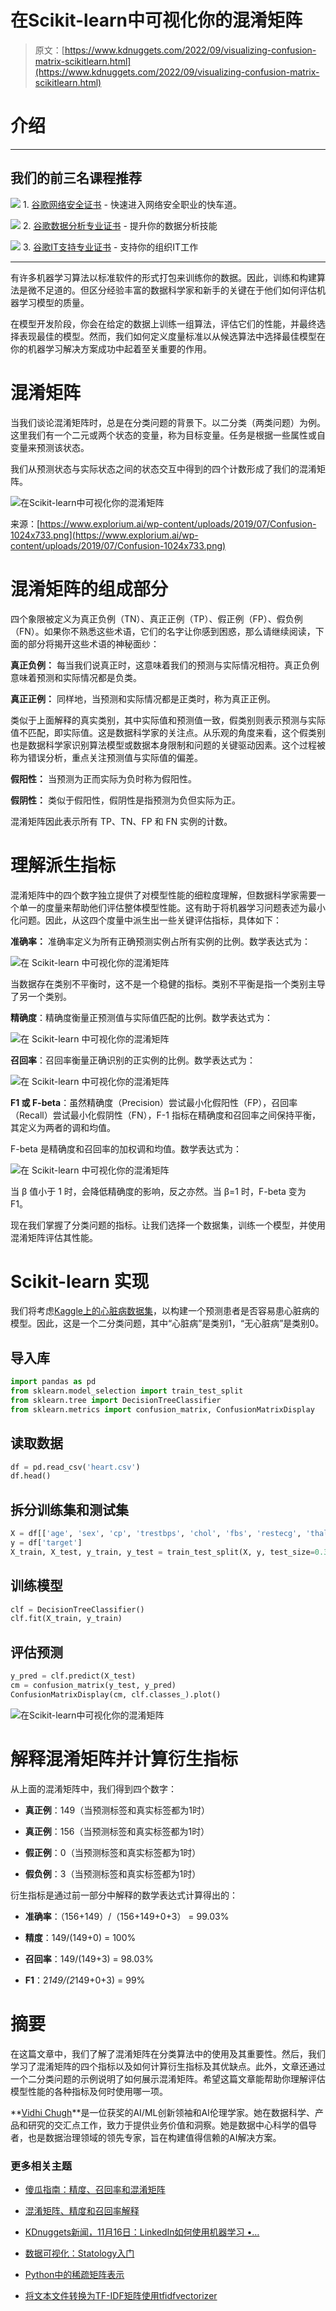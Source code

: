 # 在Scikit-learn中可视化你的混淆矩阵

> 原文：[https://www.kdnuggets.com/2022/09/visualizing-confusion-matrix-scikitlearn.html](https://www.kdnuggets.com/2022/09/visualizing-confusion-matrix-scikitlearn.html)

# 介绍

* * *

## 我们的前三名课程推荐

![](../Images/0244c01ba9267c002ef39d4907e0b8fb.png) 1\. [谷歌网络安全证书](https://www.kdnuggets.com/google-cybersecurity) - 快速进入网络安全职业的快车道。

![](../Images/e225c49c3c91745821c8c0368bf04711.png) 2\. [谷歌数据分析专业证书](https://www.kdnuggets.com/google-data-analytics) - 提升你的数据分析技能

![](../Images/0244c01ba9267c002ef39d4907e0b8fb.png) 3\. [谷歌IT支持专业证书](https://www.kdnuggets.com/google-itsupport) - 支持你的组织IT工作

* * *

有许多机器学习算法以标准软件的形式打包来训练你的数据。因此，训练和构建算法是微不足道的。但区分经验丰富的数据科学家和新手的关键在于他们如何评估机器学习模型的质量。

在模型开发阶段，你会在给定的数据上训练一组算法，评估它们的性能，并最终选择表现最佳的模型。然而，我们如何定义度量标准以从候选算法中选择最佳模型在你的机器学习解决方案成功中起着至关重要的作用。

# 混淆矩阵

当我们谈论混淆矩阵时，总是在分类问题的背景下。以二分类（两类问题）为例。这里我们有一个二元或两个状态的变量，称为目标变量。任务是根据一些属性或自变量来预测该状态。

我们从预测状态与实际状态之间的状态交互中得到的四个计数形成了我们的混淆矩阵。

![在Scikit-learn中可视化你的混淆矩阵](../Images/80496a6d5fd6005d32caf8dfcfb4c429.png)

来源：[https://www.explorium.ai/wp-content/uploads/2019/07/Confusion-1024x733.png](https://www.explorium.ai/wp-content/uploads/2019/07/Confusion-1024x733.png)

# 混淆矩阵的组成部分

四个象限被定义为真正负例（TN）、真正正例（TP）、假正例（FP）、假负例（FN）。如果你不熟悉这些术语，它们的名字让你感到困惑，那么请继续阅读，下面的部分将揭开这些术语的神秘面纱：

**真正负例：** 每当我们说真正时，这意味着我们的预测与实际情况相符。真正负例意味着预测和实际情况都是负类。

**真正正例：** 同样地，当预测和实际情况都是正类时，称为真正正例。

类似于上面解释的真实类别，其中实际值和预测值一致，假类别则表示预测与实际值不匹配，即实际值。这是数据科学家的关注点。从乐观的角度来看，这个假类别也是数据科学家识别算法模型或数据本身限制和问题的关键驱动因素。这个过程被称为错误分析，重点关注预测值与实际值的偏差。

**假阳性：** 当预测为正而实际为负时称为假阳性。

**假阴性：** 类似于假阳性，假阴性是指预测为负但实际为正。

混淆矩阵因此表示所有 TP、TN、FP 和 FN 实例的计数。

# 理解派生指标

混淆矩阵中的四个数字独立提供了对模型性能的细粒度理解，但数据科学家需要一个单一的度量来帮助他们评估整体模型性能。这有助于将机器学习问题表述为最小化问题。因此，从这四个度量中派生出一些关键评估指标，具体如下：

**准确率：** 准确率定义为所有正确预测实例占所有实例的比例。数学表达式为：

![在 Scikit-learn 中可视化你的混淆矩阵](../Images/b3b37e0b4a935a4677e9bf3835bd2ba3.png)

当数据存在类别不平衡时，这不是一个稳健的指标。类别不平衡是指一个类别主导了另一个类别。

**精确度**：精确度衡量正预测值与实际值匹配的比例。数学表达式为：

![在 Scikit-learn 中可视化你的混淆矩阵](../Images/aaad482096ac9eb4de9c34e78b702132.png)

**召回率**：召回率衡量正确识别的正实例的比例。数学表达式为：

![在 Scikit-learn 中可视化你的混淆矩阵](../Images/517cac0b5a0e20b37dfbaff317840789.png)

**F1 或 F-beta**：虽然精确度（Precision）尝试最小化假阳性（FP），召回率（Recall）尝试最小化假阴性（FN），F-1 指标在精确度和召回率之间保持平衡，其定义为两者的调和均值。

F-beta 是精确度和召回率的加权调和均值。数学表达式为：

![在 Scikit-learn 中可视化你的混淆矩阵](../Images/d23cb064c20d67e74989481cc3966cfe.png)

当 β 值小于 1 时，会降低精确度的影响，反之亦然。当 β=1 时，F-beta 变为 F1。

现在我们掌握了分类问题的指标。让我们选择一个数据集，训练一个模型，并使用混淆矩阵评估其性能。

# Scikit-learn 实现

我们将考虑[Kaggle上的心脏病数据集](https://www.kaggle.com/datasets/johnsmith88/heart-disease-dataset)，以构建一个预测患者是否容易患心脏病的模型。因此，这是一个二分类问题，其中“心脏病”是类别1，“无心脏病”是类别0。

## 导入库

```py
import pandas as pd
from sklearn.model_selection import train_test_split
from sklearn.tree import DecisionTreeClassifier
from sklearn.metrics import confusion_matrix, ConfusionMatrixDisplay
```

## 读取数据

```py
df = pd.read_csv('heart.csv')
df.head()
```

## 拆分训练集和测试集

```py
X = df[['age', 'sex', 'cp', 'trestbps', 'chol', 'fbs', 'restecg', 'thalach', 'exang', 'oldpeak', 'slope', 'ca', 'thal']]
y = df['target']
X_train, X_test, y_train, y_test = train_test_split(X, y, test_size=0.3, random_state=4
```

## 训练模型

```py
clf = DecisionTreeClassifier()
clf.fit(X_train, y_train)
```

## 评估预测

```py
y_pred = clf.predict(X_test)
cm = confusion_matrix(y_test, y_pred)
ConfusionMatrixDisplay(cm, clf.classes_).plot()
```

![在Scikit-learn中可视化你的混淆矩阵](../Images/a8ffabe58e9b0e4c2cae94f72cd30675.png)

# 解释混淆矩阵并计算衍生指标

从上面的混淆矩阵中，我们得到四个数字：

+   **真正例**：149（当预测标签和真实标签都为1时）

+   **真正例**：156（当预测标签和真实标签都为1时）

+   **假正例**：0（当预测标签和真实标签都为1时）

+   **假负例**：3（当预测标签和真实标签都为1时）

衍生指标是通过前一部分中解释的数学表达式计算得出的：

+   **准确率**：（156+149）/（156+149+0+3） = 99.03%

+   **精度**：149/(149+0) = 100%

+   **召回率**：149/(149+3) = 98.03%

+   **F1**：2*149/(2*149+0+3) = 99%

# 摘要

在这篇文章中，我们了解了混淆矩阵在分类算法中的使用及其重要性。然后，我们学习了混淆矩阵的四个指标以及如何计算衍生指标及其优缺点。此外，文章还通过一个二分类问题的示例说明了如何展示混淆矩阵。希望这篇文章能帮助你理解评估模型性能的各种指标及何时使用哪一项。

**[Vidhi Chugh](https://vidhi-chugh.medium.com/)**是一位获奖的AI/ML创新领袖和AI伦理学家。她在数据科学、产品和研究的交汇点工作，致力于提供业务价值和洞察。她是数据中心科学的倡导者，也是数据治理领域的领先专家，旨在构建值得信赖的AI解决方案。

### 更多相关主题

+   [傻瓜指南：精度、召回率和混淆矩阵](https://www.kdnuggets.com/2020/01/guide-precision-recall-confusion-matrix.html)

+   [混淆矩阵、精度和召回率解释](https://www.kdnuggets.com/2022/11/confusion-matrix-precision-recall-explained.html)

+   [KDnuggets新闻，11月16日：LinkedIn如何使用机器学习 •…](https://www.kdnuggets.com/2022/n45.html)

+   [数据可视化：Statology入门](https://www.kdnuggets.com/visualizing-data-statology-primer)

+   [Python中的稀疏矩阵表示](https://www.kdnuggets.com/2020/05/sparse-matrix-representation-python.html)

+   [将文本文件转换为TF-IDF矩阵使用tfidfvectorizer](https://www.kdnuggets.com/2022/09/convert-text-documents-tfidf-matrix-tfidfvectorizer.html)

